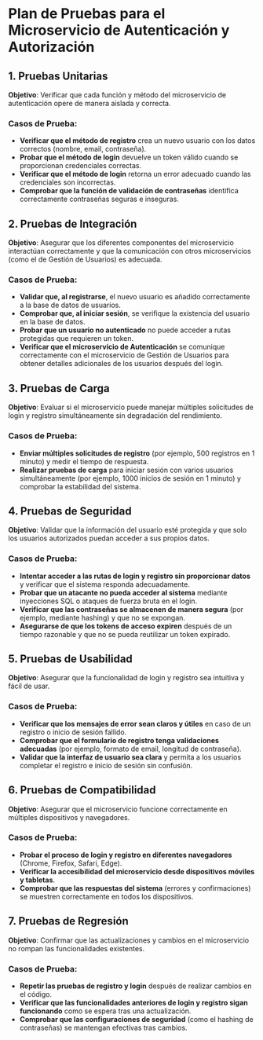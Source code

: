 # Plan de Pruebas para el Microservicio de Autenticación y Autorización

## 1. Pruebas Unitarias
**Objetivo**: Verificar que cada función y método del microservicio de autenticación opere de manera aislada y correcta.

### Casos de Prueba:
- **Verificar que el método de registro** crea un nuevo usuario con los datos correctos (nombre, email, contraseña).
- **Probar que el método de login** devuelve un token válido cuando se proporcionan credenciales correctas.
- **Verificar que el método de login** retorna un error adecuado cuando las credenciales son incorrectas.
- **Comprobar que la función de validación de contraseñas** identifica correctamente contraseñas seguras e inseguras.

## 2. Pruebas de Integración
**Objetivo**: Asegurar que los diferentes componentes del microservicio interactúan correctamente y que la comunicación con otros microservicios (como el de Gestión de Usuarios) es adecuada.

### Casos de Prueba:
- **Validar que, al registrarse**, el nuevo usuario es añadido correctamente a la base de datos de usuarios.
- **Comprobar que, al iniciar sesión**, se verifique la existencia del usuario en la base de datos.
- **Probar que un usuario no autenticado** no puede acceder a rutas protegidas que requieren un token.
- **Verificar que el microservicio de Autenticación** se comunique correctamente con el microservicio de Gestión de Usuarios para obtener detalles adicionales de los usuarios después del login.

## 3. Pruebas de Carga
**Objetivo**: Evaluar si el microservicio puede manejar múltiples solicitudes de login y registro simultáneamente sin degradación del rendimiento.

### Casos de Prueba:
- **Enviar múltiples solicitudes de registro** (por ejemplo, 500 registros en 1 minuto) y medir el tiempo de respuesta.
- **Realizar pruebas de carga** para iniciar sesión con varios usuarios simultáneamente (por ejemplo, 1000 inicios de sesión en 1 minuto) y comprobar la estabilidad del sistema.

## 4. Pruebas de Seguridad
**Objetivo**: Validar que la información del usuario esté protegida y que solo los usuarios autorizados puedan acceder a sus propios datos.

### Casos de Prueba:
- **Intentar acceder a las rutas de login y registro sin proporcionar datos** y verificar que el sistema responda adecuadamente.
- **Probar que un atacante no pueda acceder al sistema** mediante inyecciones SQL o ataques de fuerza bruta en el login.
- **Verificar que las contraseñas se almacenen de manera segura** (por ejemplo, mediante hashing) y que no se expongan.
- **Asegurarse de que los tokens de acceso expiren** después de un tiempo razonable y que no se pueda reutilizar un token expirado.

## 5. Pruebas de Usabilidad
**Objetivo**: Asegurar que la funcionalidad de login y registro sea intuitiva y fácil de usar.

### Casos de Prueba:
- **Verificar que los mensajes de error sean claros y útiles** en caso de un registro o inicio de sesión fallido.
- **Comprobar que el formulario de registro tenga validaciones adecuadas** (por ejemplo, formato de email, longitud de contraseña).
- **Validar que la interfaz de usuario sea clara** y permita a los usuarios completar el registro e inicio de sesión sin confusión.

## 6. Pruebas de Compatibilidad
**Objetivo**: Asegurar que el microservicio funcione correctamente en múltiples dispositivos y navegadores.

### Casos de Prueba:
- **Probar el proceso de login y registro en diferentes navegadores** (Chrome, Firefox, Safari, Edge).
- **Verificar la accesibilidad del microservicio desde dispositivos móviles y tabletas**.
- **Comprobar que las respuestas del sistema** (errores y confirmaciones) se muestren correctamente en todos los dispositivos.

## 7. Pruebas de Regresión
**Objetivo**: Confirmar que las actualizaciones y cambios en el microservicio no rompan las funcionalidades existentes.

### Casos de Prueba:
- **Repetir las pruebas de registro y login** después de realizar cambios en el código.
- **Verificar que las funcionalidades anteriores de login y registro sigan funcionando** como se espera tras una actualización.
- **Comprobar que las configuraciones de seguridad** (como el hashing de contraseñas) se mantengan efectivas tras cambios.
